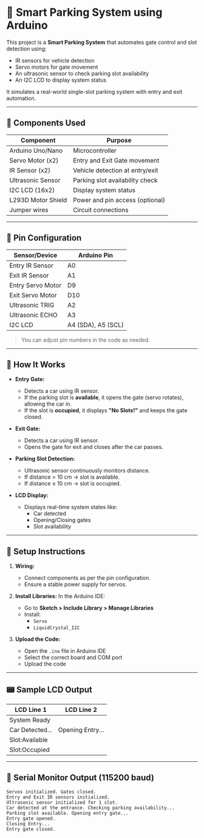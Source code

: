 # 🚗 Smart Parking System using Arduino

This project is a **Smart Parking System** that automates gate control and slot detection using:

- IR sensors for vehicle detection
- Servo motors for gate movement
- An ultrasonic sensor to check parking slot availability
- An I2C LCD to display system status

It simulates a real-world single-slot parking system with entry and exit automation.

---

## 🧰 Components Used

| Component           | Purpose                               |
|--------------------|----------------------------------------|
| Arduino Uno/Nano   | Microcontroller                        |
| Servo Motor (x2)   | Entry and Exit Gate movement           |
| IR Sensor (x2)     | Vehicle detection at entry/exit        |
| Ultrasonic Sensor  | Parking slot availability check        |
| I2C LCD (16x2)     | Display system status                  |
| L293D Motor Shield | Power and pin access (optional)        |
| Jumper wires       | Circuit connections                    |

---

## 📌 Pin Configuration

| Sensor/Device       | Arduino Pin |
|---------------------|-------------|
| Entry IR Sensor     | A0          |
| Exit IR Sensor      | A1          |
| Entry Servo Motor   | D9          |
| Exit Servo Motor    | D10         |
| Ultrasonic TRIG     | A2          |
| Ultrasonic ECHO     | A3          |
| I2C LCD             | A4 (SDA), A5 (SCL) |

> You can adjust pin numbers in the code as needed.

---

## 🔧 How It Works

- **Entry Gate:**
  - Detects a car using IR sensor.
  - If the parking slot is **available**, it opens the gate (servo rotates), allowing the car in.
  - If the slot is **occupied**, it displays **"No Slots!"** and keeps the gate closed.

- **Exit Gate:**
  - Detects a car using IR sensor.
  - Opens the gate for exit and closes after the car passes.

- **Parking Slot Detection:**
  - Ultrasonic sensor continuously monitors distance.
  - If distance > 10 cm → slot is available.
  - If distance ≤ 10 cm → slot is occupied.

- **LCD Display:**
  - Displays real-time system states like:
    - Car detected
    - Opening/Closing gates
    - Slot availability

---

## 🔌 Setup Instructions

1. **Wiring:**
   - Connect components as per the pin configuration.
   - Ensure a stable power supply for servos.

2. **Install Libraries:**
   In the Arduino IDE:
   - Go to **Sketch > Include Library > Manage Libraries**
   - Install:
     - `Servo`
     - `LiquidCrystal_I2C`

3. **Upload the Code:**
   - Open the `.ino` file in Arduino IDE
   - Select the correct board and COM port
   - Upload the code

---

## 📟 Sample LCD Output

| LCD Line 1     | LCD Line 2         |
|----------------|--------------------|
| System Ready   |                    |
| Car Detected...| Opening Entry...   |
| Slot:Available |                    |
| Slot:Occupied  |                    |

---

## 🧪 Serial Monitor Output (115200 baud)

```plaintext
Servos initialized. Gates closed.
Entry and Exit IR sensors initialized.
Ultrasonic sensor initialized for 1 slot.
Car detected at the entrance. Checking parking availability...
Parking slot available. Opening entry gate...
Entry gate opened.
Closing Entry...
Entry gate closed.
